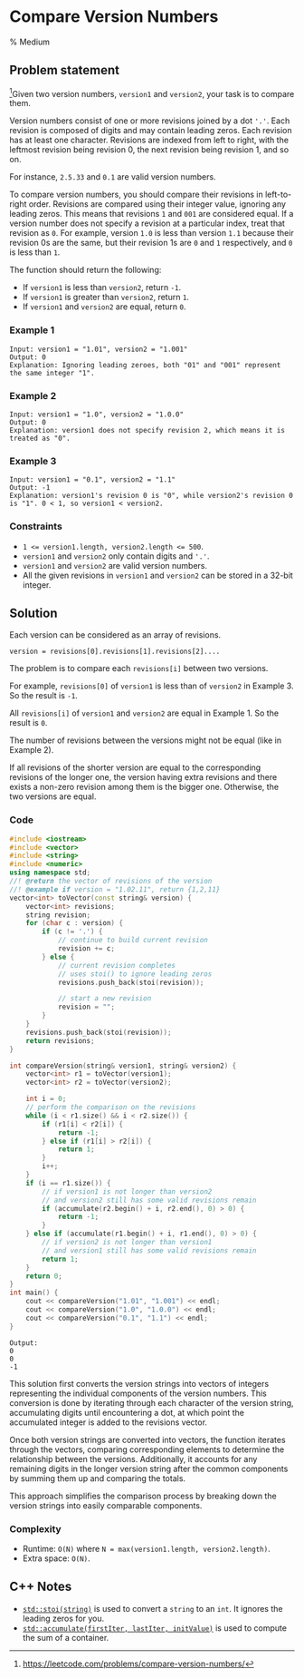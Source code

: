 # Compare Version Numbers
% Medium
## Problem statement
 
[^url]Given two version numbers, `version1` and `version2`, your task is to compare them.

Version numbers consist of one or more revisions joined by a dot `'.'`. Each revision is composed of digits and may contain leading zeros. Each revision has at least one character. Revisions are indexed from left to right, with the leftmost revision being revision 0, the next revision being revision 1, and so on.

For instance, `2.5.33` and `0.1` are valid version numbers.

To compare version numbers, you should compare their revisions in left-to-right order. Revisions are compared using their integer value, ignoring any leading zeros. This means that revisions `1` and `001` are considered equal. If a version number does not specify a revision at a particular index, treat that revision as `0`. For example, version `1.0` is less than version `1.1` because their revision 0s are the same, but their revision 1s are `0` and `1` respectively, and `0` is less than `1`.

The function should return the following:

* If `version1` is less than `version2`, return `-1`.
* If `version1` is greater than `version2`, return `1`.
* If `version1` and `version2` are equal, return `0`. 

[^url]: https://leetcode.com/problems/compare-version-numbers/
### Example 1
```text
Input: version1 = "1.01", version2 = "1.001"
Output: 0
Explanation: Ignoring leading zeroes, both "01" and "001" represent the same integer "1".
```

### Example 2
```text
Input: version1 = "1.0", version2 = "1.0.0"
Output: 0
Explanation: version1 does not specify revision 2, which means it is treated as "0".
```

### Example 3
```text
Input: version1 = "0.1", version2 = "1.1"
Output: -1
Explanation: version1's revision 0 is "0", while version2's revision 0 is "1". 0 < 1, so version1 < version2.
``` 

### Constraints

* `1 <= version1.length, version2.length <= 500`.
* `version1` and `version2` only contain digits and `'.'`.
* `version1` and `version2` are valid version numbers.
* All the given revisions in `version1` and `version2` can be stored in a 32-bit integer.

## Solution
Each version can be considered as an array of revisions.

```text
version = revisions[0].revisions[1].revisions[2]....
```
The problem is to compare each `revisions[i]` between two versions.

For example, `revisions[0]` of `version1` is less than of `version2` in Example 3. So the result is `-1`.

All `revisions[i]` of `version1` and `version2` are equal in Example 1. So the result is `0`.

The number of revisions between the versions might not be equal (like in Example 2). 

If all revisions of the shorter version are equal to the corresponding revisions of the longer one, the version having extra revisions and there exists a non-zero revision among them is the bigger one. Otherwise, the two versions are equal.

### Code

```cpp
#include <iostream>
#include <vector>
#include <string>
#include <numeric>
using namespace std;
//! @return the vector of revisions of the version 
//! @example if version = "1.02.11", return {1,2,11}
vector<int> toVector(const string& version) {
    vector<int> revisions;
    string revision;
    for (char c : version) {
        if (c != '.') {
            // continue to build current revision 
            revision += c;
        } else {
            // current revision completes
            // uses stoi() to ignore leading zeros
            revisions.push_back(stoi(revision));

            // start a new revision
            revision = "";
        }
    }
    revisions.push_back(stoi(revision));
    return revisions;
}

int compareVersion(string& version1, string& version2) { 
    vector<int> r1 = toVector(version1);    
    vector<int> r2 = toVector(version2);

    int i = 0;
    // perform the comparison on the revisions
    while (i < r1.size() && i < r2.size()) {
        if (r1[i] < r2[i]) {
            return -1;
        } else if (r1[i] > r2[i]) {
            return 1;
        }
        i++;
    }
    if (i == r1.size()) {
        // if version1 is not longer than version2
        // and version2 still has some valid revisions remain
        if (accumulate(r2.begin() + i, r2.end(), 0) > 0) {
            return -1;
        }
    } else if (accumulate(r1.begin() + i, r1.end(), 0) > 0) {
        // if version2 is not longer than version1
        // and version1 still has some valid revisions remain
        return 1;
    }
    return 0;
}
int main() {
    cout << compareVersion("1.01", "1.001") << endl;
    cout << compareVersion("1.0", "1.0.0") << endl;
    cout << compareVersion("0.1", "1.1") << endl;
}
```
```text
Output:
0
0
-1
```

This solution first converts the version strings into vectors of integers representing the individual components of the version numbers. This conversion is done by iterating through each character of the version string, accumulating digits until encountering a dot, at which point the accumulated integer is added to the revisions vector. 

Once both version strings are converted into vectors, the function iterates through the vectors, comparing corresponding elements to determine the relationship between the versions. Additionally, it accounts for any remaining digits in the longer version string after the common components by summing them up and comparing the totals. 

This approach simplifies the comparison process by breaking down the version strings into easily comparable components.

### Complexity
* Runtime: `O(N)` where `N = max(version1.length, version2.length)`.
* Extra space: `O(N)`.

## C++ Notes
* [`std::stoi(string)`](https://en.cppreference.com/w/cpp/string/basic_string/stol) is used to convert a `string` to an `int`. It ignores the leading zeros for you.
* [`std::accumulate(firstIter, lastIter, initValue)`](https://en.cppreference.com/w/cpp/algorithm/accumulate) is used to compute the sum of a container. 


